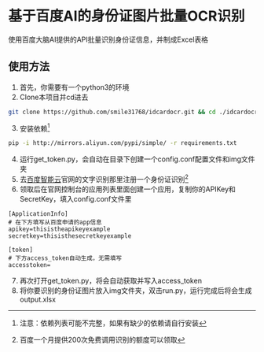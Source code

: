 # 基于百度AI的身份证图片批量OCR识别
使用百度大脑AI提供的API批量识别身份证信息，并制成Excel表格
## 使用方法
1. 首先，你需要有一个python3的环境
2. Clone本项目并cd进去
  ```bash
  git clone https://github.com/smile31768/idcardocr.git && cd ./idcardocr
  ```
3. 安装依赖[^1]
  ```bash
  pip -i http://mirrors.aliyun.com/pypi/simple/ -r requirements.txt
  ```
4. 运行get_token.py，会自动在目录下创建一个config.conf配置文件和img文件夹
5. 去[百度智能云](https://cloud.baidu.com/product/ocr_cards)官网的文字识别那里注册一个身份证识别[^2]
6. 领取后在官网控制台的应用列表里面创建一个应用，复制你的APIKey和SecretKey，填入config.conf文件里
  ```
  [ApplicationInfo]
  # 在下方填写从百度申请的app信息
  apikey=thisistheapikeyexample
  secretkey=thisisthesecretkeyexample

  [token]
  # 下方access_token自动生成，无需填写
  accesstoken=
  ```
7. 再次打开get_token.py，将会自动获取并写入access_token
8. 将你要识别的身份证图片放入img文件夹，双击run.py，运行完成后将会生成output.xlsx

[^1]:注意：依赖列表可能不完整，如果有缺少的依赖请自行安装
[^2]:百度一个月提供200次免费调用识别的额度可以领取
